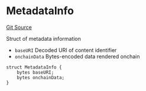# MetadataInfo
[Git Source](https://github.com/fxhash/fxhash-evm-contracts/blob/3196ec292bff15f41085b94e4b488f73ce88013c/src/lib/Structs.sol)

Struct of metadata information
- `baseURI` Decoded URI of content identifier
- `onchainData` Bytes-encoded data rendered onchain


```solidity
struct MetadataInfo {
    bytes baseURI;
    bytes onchainData;
}
```

